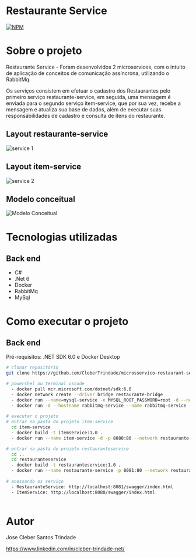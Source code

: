 # Restaurante Service
[![NPM](https://img.shields.io/npm/l/react)](https://github.com/CleberTrindade/microsservico-restaurant-service-com-rabbitmq/blob/main/LICENSE) 

# Sobre o projeto

Restaurante Service - Foram desenvolvidos 2 microservices, com o intuito de aplicação de conceitos de comunicação assíncrona, utilizando o RabbitMq.

Os serviços consistem em efetuar o cadastro dos Restaurantes pelo primeiro serviço restaurante-service, em seguida, uma mensagem é enviada para o segundo serviço item-service, que por sua vez, recebe a mensagem e atualiza sua base de dados, além de executar suas responsábilidades de cadastro e consulta de itens do restaurante.

## Layout restaurante-service
![service 1](https://github.com/CleberTrindade/microsservico-restaurant-service-com-rabbitmq/blob/desenv/assets/restaurant-service.JPG)

## Layout item-service
![service 2](https://github.com/CleberTrindade/microsservico-restaurant-service-com-rabbitmq/blob/desenv/assets/item-service.JPG)


## Modelo conceitual
![Modelo Conceitual](https://github.com/CleberTrindade/microsservico-restaurant-service-com-rabbitmq/blob/desenv/assets/modelo-conceitual.JPG)

# Tecnologias utilizadas
## Back end
- C#
- .Net 6
- Docker
- RabbitMq
- MySql

# Como executar o projeto

## Back end
Pré-requisitos: 
  .NET SDK 6.0 e Docker Desktop

```bash
# clonar repositório
git clone https://github.com/CleberTrindade/microsservico-restaurant-service-com-rabbitmq

# powershel ou terminal vscode
  - docker pull mcr.microsoft.com/dotnet/sdk:6.0
  - docker network create --driver bridge restaurante-bridge   
  - docker run --name=mysql-service -e MYSQL_ROOT_PASSWORD=root -d --network restaurante-bridge mysql:5.6
  - docker run -d --hostname rabbitmq-service --name rabbitmq-service --network restaurante-bridge rabbitmq:3-management
  
# executar o projeto
# entrar na pasta do projeto item-service
  cd item-service
  - docker build -t itemservice:1.0 .
  - docker run --name item-service -d -p 8080:80 --network restaurante-bridge itemservice:1.0

# entrar na pasta do projeto restauranteservice
  cd ..
  cd restauranteservice
  - docker build -t restauranteservice:1.0 .
  - docker run --name restaurante-service -p 8081:80 --network restaurante-bridge restauranteservice:1.0
  
# acessando os serviço
  - RestauranteService: http://localhost:8081/swagger/index.html
  - ItemService: http://localhost:8080/swagger/index.html
 
```

# Autor

Jose Cleber Santos Trindade

https://www.linkedin.com/in/cleber-trindade-net/

